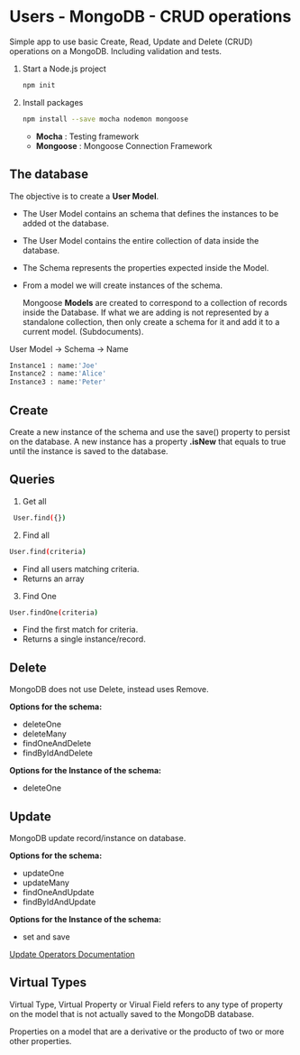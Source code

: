 # Users - MongoDB - CRUD operations

Simple app to use basic Create, Read, Update and Delete (CRUD) operations on a MongoDB.
Including validation and tests.

1) Start a Node.js project

    ```sh
    npm init
    ```

2) Install packages

   ```sh
   npm install --save mocha nodemon mongoose
   ```

   - **Mocha** : Testing framework
   - **Mongoose** : Mongoose Connection Framework

## The database

The objective is to create a **User Model**.

- The User Model contains an schema that defines the instances to be added ot the database.
- The User Model contains the entire collection of data inside the database.
- The Schema represents the properties expected inside the Model.
- From a model we will create instances of the schema.

  Mongoose **Models** are created to correspond to a collection of records inside the Database.
  If what we are adding is not represented by a standalone collection, then only create a schema for it and add it to a current model. (Subdocuments).
  

User Model -> Schema -> Name

```sh
Instance1 : name:'Joe'
Instance2 : name:'Alice'
Instance3 : name:'Peter'
```

## Create

Create a new instance of the schema and use the save() property to persist on the database.
A new instance has a property **.isNew** that equals to true until the instance is saved to the database.

## Queries

1) Get all

```sh
 User.find({})
```

2) Find all

```sh
User.find(criteria)
```

- Find all users matching criteria.
- Returns an array

3) Find One

```sh
User.findOne(criteria)
```

- Find the first match for criteria.
- Returns a single instance/record.

## Delete

MongoDB does not use Delete, instead uses Remove.

**Options for the schema:**

- deleteOne
- deleteMany
- findOneAndDelete
- findByIdAndDelete

**Options for the Instance of the schema:**

- deleteOne

## Update

MongoDB update record/instance on database.

**Options for the schema:**

- updateOne
- updateMany
- findOneAndUpdate
- findByIdAndUpdate

**Options for the Instance of the schema:**

- set and save

[Update Operators Documentation](https://www.mongodb.com/docs/manual/reference/operator/update/)

## Virtual Types

Virtual Type, Virtual Property or Virual Field refers to any type of property on the model that is not actually saved to the MongoDB database.

Properties on a model that are a derivative or the producto of two or more other properties.
